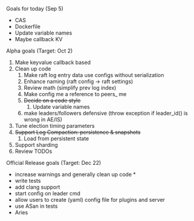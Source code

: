 Goals for today (Sep 5)

* CAS
* Dockerfile
* Update variable names
* Maybe callback KV

Alpha goals (Target: Oct 2)

1. Make keyvalue callback based
2. Clean up code
   1. Make raft log entry data use configs without serialization
   2. Enhance naming (raft config -> raft settings)
   3. Review math (simplify prev log index)
   4. Make config me a reference to peers_ me
   5. ~~Decide on a code style~~
      1. Update variable names
   6. make leaders/followers defensive (throw exception if leader_id() is wrong in AE/IS)
3. Tune election timing parameters
4. ~~Support Log Compaction: persistence & snapshots~~
   1. Load from persistent state
5. Support sharding
6. Review TODOs

Official Release goals (Target: Dec 22)

* increase warnings and generally clean up code
   *
* write tests
* add clang support
* start config on leader cmd
* allow users to create (yaml) config file for plugins and server
* use ASan in tests
* Aries